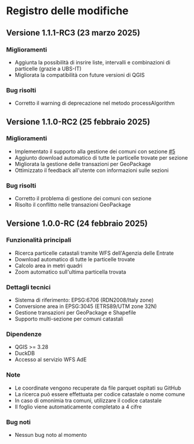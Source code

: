 # Registro delle modifiche

## Versione 1.1.1-RC3 (23 marzo 2025)
### Miglioramenti
- Aggiunta la possibilità di insrire liste, intervalli e combinazioni di particelle (grazie a UBS-IT)
- Migliorata la compatibilità con future versioni di QGIS

### Bug risolti
- Corretto il warning di deprecazione nel metodo processAlgorithm

## Versione 1.1.0-RC2 (25 febbraio 2025)
### Miglioramenti
- Implementato il supporto alla gestione dei comuni con sezione [#5](https://github.com/pigreco/download_ple_x_attributo_WFS_AdE/issues/5)
- Aggiunto download automatico di tutte le particelle trovate per sezione
- Migliorata la gestione delle transazioni per GeoPackage
- Ottimizzato il feedback all'utente con informazioni sulle sezioni

### Bug risolti
- Corretto il problema di gestione dei comuni con sezione
- Risolto il conflitto nelle transazioni GeoPackage

## Versione 1.0.0-RC (24 febbraio 2025)

### Funzionalità principali
- Ricerca particelle catastali tramite WFS dell'Agenzia delle Entrate
- Download automatico di tutte le particelle trovate
- Calcolo area in metri quadri
- Zoom automatico sull'ultima particella trovata

### Dettagli tecnici
- Sistema di riferimento: EPSG:6706 (RDN2008/Italy zone)
- Conversione area in EPSG:3045 (ETRS89/UTM zone 32N)
- Gestione transazioni per GeoPackage e Shapefile
- Supporto multi-sezione per comuni catastali

### Dipendenze
- QGIS >= 3.28
- DuckDB
- Accesso al servizio WFS AdE

### Note
- Le coordinate vengono recuperate da file parquet ospitati su GitHub
- La ricerca può essere effettuata per codice catastale o nome comune
- In caso di omonimia tra comuni, utilizzare il codice catastale
- Il foglio viene automaticamente completato a 4 cifre

### Bug noti
- Nessun bug noto al momento

